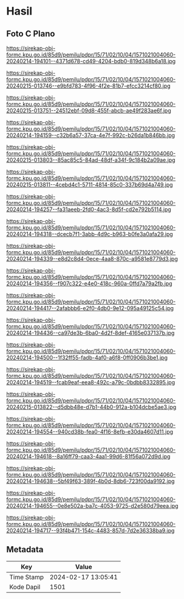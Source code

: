 # Hasil

## Foto C Plano

https://sirekap-obj-formc.kpu.go.id/85d9/pemilu/pdpr/15/71/02/10/04/1571021004060-20240214-194101--4371d678-cd49-4204-bdb0-819d348b6a18.jpg

https://sirekap-obj-formc.kpu.go.id/85d9/pemilu/pdpr/15/71/02/10/04/1571021004060-20240215-013746--e9bfd783-4f96-4f2e-81b7-efcc3214cf80.jpg

https://sirekap-obj-formc.kpu.go.id/85d9/pemilu/pdpr/15/71/02/10/04/1571021004060-20240215-013751--24512ebf-09d8-455f-abcb-ae49f283ae6f.jpg

https://sirekap-obj-formc.kpu.go.id/85d9/pemilu/pdpr/15/71/02/10/04/1571021004060-20240214-194159--c32b6a57-37ca-4e7f-992c-b26da1b846bb.jpg

https://sirekap-obj-formc.kpu.go.id/85d9/pemilu/pdpr/15/71/02/10/04/1571021004060-20240215-013803--85ac85c5-84ad-48df-a34f-9c184b2a09ae.jpg

https://sirekap-obj-formc.kpu.go.id/85d9/pemilu/pdpr/15/71/02/10/04/1571021004060-20240215-013811--4cebd4c1-5711-4814-85c0-337b69d4a749.jpg

https://sirekap-obj-formc.kpu.go.id/85d9/pemilu/pdpr/15/71/02/10/04/1571021004060-20240214-194257--fa31aeeb-2fd0-4ac3-8d5f-cd2e792b5114.jpg

https://sirekap-obj-formc.kpu.go.id/85d9/pemilu/pdpr/15/71/02/10/04/1571021004060-20240214-194318--dcecb7f1-3abb-4d9c-b963-b0fe3a0afa29.jpg

https://sirekap-obj-formc.kpu.go.id/85d9/pemilu/pdpr/15/71/02/10/04/1571021004060-20240214-194339--e8d2c8d4-0ece-4aa8-870c-a9581e8779d3.jpg

https://sirekap-obj-formc.kpu.go.id/85d9/pemilu/pdpr/15/71/02/10/04/1571021004060-20240214-194356--f907c322-e4e0-418c-960a-0ffd7a79a2fb.jpg

https://sirekap-obj-formc.kpu.go.id/85d9/pemilu/pdpr/15/71/02/10/04/1571021004060-20240214-194417--2afabbb6-e2f0-4db0-9e12-095a49125c54.jpg

https://sirekap-obj-formc.kpu.go.id/85d9/pemilu/pdpr/15/71/02/10/04/1571021004060-20240214-194436--ca97de3b-6ba0-4d2f-8def-4165e037137b.jpg

https://sirekap-obj-formc.kpu.go.id/85d9/pemilu/pdpr/15/71/02/10/04/1571021004060-20240214-194500--1f32ff55-fadb-4af0-a6f8-0ff0906b3be1.jpg

https://sirekap-obj-formc.kpu.go.id/85d9/pemilu/pdpr/15/71/02/10/04/1571021004060-20240214-194519--fcab9eaf-eea8-492c-a79c-0bdbb8332895.jpg

https://sirekap-obj-formc.kpu.go.id/85d9/pemilu/pdpr/15/71/02/10/04/1571021004060-20240215-013822--d5dbb48e-d7b1-44b0-912a-b104dcbe5ae3.jpg

https://sirekap-obj-formc.kpu.go.id/85d9/pemilu/pdpr/15/71/02/10/04/1571021004060-20240214-194554--940cd38b-fea0-4f16-8efb-e30da4607d11.jpg

https://sirekap-obj-formc.kpu.go.id/85d9/pemilu/pdpr/15/71/02/10/04/1571021004060-20240214-194618--8a16ff79-caa3-4aa1-99d6-81f56a072d9d.jpg

https://sirekap-obj-formc.kpu.go.id/85d9/pemilu/pdpr/15/71/02/10/04/1571021004060-20240214-194638--5bf49f63-389f-4b0d-8db6-723f00da9192.jpg

https://sirekap-obj-formc.kpu.go.id/85d9/pemilu/pdpr/15/71/02/10/04/1571021004060-20240214-194655--0e8e502a-ba7c-4053-9725-d2e580d79eea.jpg

https://sirekap-obj-formc.kpu.go.id/85d9/pemilu/pdpr/15/71/02/10/04/1571021004060-20240214-194717--93f4b471-154c-4483-857d-7d2e36338ba9.jpg


## Metadata

| Key        | Value               |
| ---------- | ------------------- |
| Time Stamp | 2024-02-17 13:05:41 |
| Kode Dapil | 1501                |



